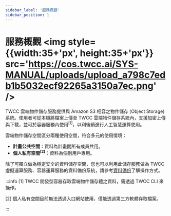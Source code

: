 ```yaml
---
sidebar_label: '服務概觀'
sidebar_position: 1
---
```



# 服務概觀 <img style={{width:35+'px', height:35+'px'}} src='https://cos.twcc.ai/SYS-MANUAL/uploads/upload_a798c7edb1b5032ecf92265a3150a7ec.png' />

TWCC 雲端物件儲存服務提供與 Amazon S3 相容之物件儲存 (Object Storage) 系統。使用者可從本機將檔案上傳至 TWCC 雲端物件儲存系統內，支援加密上傳與下載，並可於容器服務內使用<sup>[1]</sup>，以利後續進行人工智慧運算使用。


雲端物件儲存空間區分兩種使用空間，符合多元的使用情境：
- **計畫公共空間**：資料為計畫間所有成員共用。
- **個人私有空間<sup>[2]</sup>**：資料為個別用戶專用。

除了可獨立做為穩定安全的資料儲存空間，您也可以利用此儲存服務做為 TWCC 虛擬運算服務、容器運算服務的資料備份系統，請參考[資料備份](https://man.twcc.ai/@twccdocs/cosbackup-zh)了解操作方式。


:::info
[1] TWCC 開發型容器存取雲端物件儲存體之資料，需透過 TWCC CLI 來操作。<div></div>
[2] 個人私有空間目前無法透過入口網站使用，僅能透過第三方軟體存取檔案。

<!-- - 一般檔案管理 (上傳/下載/Metadata搜尋/設定通知)，可直接透過 TWCC 入口網站操作，參見以下說明。 -->

:::